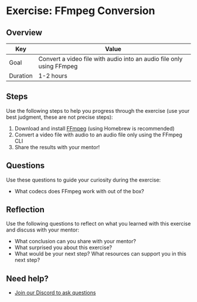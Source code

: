 # Exercise: FFmpeg Conversion

## Overview

| Key | Value |
| --- | --- |
| Goal | Convert a video file with audio into an audio file only using FFmpeg |
| Duration | 1-2 hours |


## Steps

Use the following steps to help you progress through the exercise (use your best judgment, these are not precise steps):

1. Download and install [FFmpeg](https://ffmpeg.org/) (using Homebrew is recommended)
2. Convert a video file with audio to an audio file only using the FFmpeg CLI
3. Share the results with your mentor!

## Questions

Use these questions to guide your curiosity during the exercise:

- What codecs does FFmpeg work with out of the box?

## Reflection

Use the following questions to reflect on what you learned with this exercise and discuss with your mentor:

- What conclusion can you share with your mentor?
- What surprised you about this exercise?
- What would be your next step? What resources can support you in this next step?

## Need help?

- [Join our Discord to ask questions](https://discord.gg/bDVYvG3Czd)
